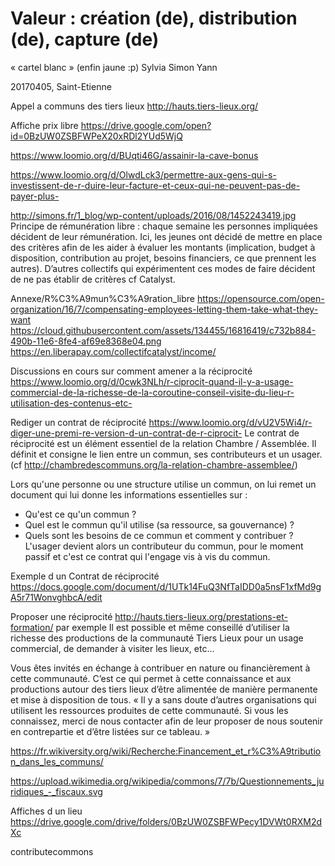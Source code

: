 # Valeur : création (de), distribution (de), capture (de)
« cartel blanc » (enfin jaune :p)
Sylvia
Simon
Yann

20170405, Saint-Etienne



Appel a communs des tiers lieux
http://hauts.tiers-lieux.org/



Affiche prix libre
https://drive.google.com/open?id=0BzUW0ZSBFWPeX20xRDl2YUd5WjQ


https://www.loomio.org/d/BUqti46G/assainir-la-cave-bonus

https://www.loomio.org/d/OlwdLck3/permettre-aux-gens-qui-s-investissent-de-r-duire-leur-facture-et-ceux-qui-ne-peuvent-pas-de-payer-plus-

http://simons.fr/1_blog/wp-content/uploads/2016/08/1452243419.jpg
Principe de rémunération libre : chaque semaine les personnes impliquées décident de leur rémunération. Ici, les jeunes ont décidé de mettre en place des critères afin de les aider à évaluer les montants (implication, budget à disposition, contribution au projet, besoins financiers, ce que prennent les autres). D’autres collectifs qui expérimentent ces modes de faire décident de ne pas établir de critères cf Catalyst.


Annexe/R%C3%A9mun%C3%A9ration_libre
https://opensource.com/open-organization/16/7/compensating-employees-letting-them-take-what-they-want
https://cloud.githubusercontent.com/assets/134455/16816419/c732b884-490b-11e6-8fe4-af69e8368e04.png
https://en.liberapay.com/collectifcatalyst/income/



Discussions en cours sur comment amener a la réciprocité
https://www.loomio.org/d/0cwk3NLh/r-ciprocit-quand-il-y-a-usage-commercial-de-la-richesse-de-la-coroutine-conseil-visite-du-lieu-r-utilisation-des-contenus-etc-

Rediger un contrat de réciprocité
https://www.loomio.org/d/vU2V5Wi4/r-diger-une-premi-re-version-d-un-contrat-de-r-ciprocit-
Le contrat de réciprocité est un élément essentiel de la relation Chambre / Assemblée. Il définit et consigne le lien entre un commun, ses contributeurs et un usager. (cf http://chambredescommuns.org/la-relation-chambre-assemblee/)

Lors qu'une personne ou une structure utilise un commun, on lui remet un document qui lui donne les informations essentielles sur :
- Qu'est ce qu'un commun ?
- Quel est le commun qu'il utilise (sa ressource, sa gouvernance) ?
- Quels sont les besoins de ce commun et comment y contribuer ?
L'usager devient alors un contributeur du commun, pour le moment passif et c'est ce contrat qui l'engage vis à vis du commun.

Exemple d un Contrat de réciprocité
https://docs.google.com/document/d/1UTk14FuQ3NfTaIDD0a5nsF1xfMd9gA5r71WonvghbcA/edit

Proposer une réciprocité
http://hauts.tiers-lieux.org/prestations-et-formation/ par exemple 
Il est possible et même conseillé d’utiliser la richesse des productions de la communauté Tiers Lieux pour un usage commercial, de demander à visiter les lieux, etc…

Vous êtes invités en échange à contribuer en nature ou financièrement à cette communauté. C’est ce qui permet à cette connaissance et aux productions autour des tiers lieux d’être alimentée de manière permanente et mise à disposition de tous.
« Il y a sans doute d’autres organisations qui utilisent les ressources produites de cette communauté. Si vous les connaissez, merci de nous contacter afin de leur proposer de nous soutenir en contrepartie et d’être listées sur ce tableau. »



https://fr.wikiversity.org/wiki/Recherche:Financement_et_r%C3%A9tribution_dans_les_communs/


https://upload.wikimedia.org/wikipedia/commons/7/7b/Questionnements_juridiques_-_fiscaux.svg




Affiches d un lieu 
https://drive.google.com/drive/folders/0BzUW0ZSBFWPecy1DVWt0RXM2dXc


contributecommons
